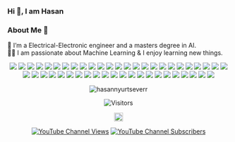 ### Hi 👋, I am Hasan

### About Me 🚀
🌱 I’m a Electrical-Electronic engineer and a masters degree in AI. </br>
👨‍💻  I am passionate about Machine Learning & I enjoy learning new things. </br>


<!--<img src="https://github-readme-stats.vercel.app/api?username=hasannyurtseverr&&show_icons=true&title_color=ffffff&icon_color=bb2acf&text_color=daf7dc&bg_color=151515">


<!--
[![Top Langs](https://github-readme-stats.vercel.app/api/top-langs/?username=hasannyurtseverr)](https://github.com/anuraghazra/github-readme-stats)
-->


<!--
<p align=center ><img src="https://i.imgur.com/u0IETFu.png" title="source: imgur.com" /></p>
<p align=center><a href="https://imgur.com/9cyvBLo"><img src="https://i.imgur.com/9cyvBLo.png" title="source: imgur.com" /></a></p>

<p align=center><a href="https://github.com/hasannyurtseverr"><img src="https://i.imgur.com/iz0jaCX.png" /></a></p>

<p align=center><a href="https://imgur.com/XJpcu1U"><img src="https://i.imgur.com/mTjyVAq.png" title="source: imgur.com"  /></a></p>
!-->

<p align=center>
<!-- 👩‍💻 Languages!-->
 <img src=https://img.shields.io/badge/Python-3776AB?style=for-the-badge&logo=python&logoColor=white >
 <img src=https://img.shields.io/badge/HTML5-E34F26?style=for-the-badge&logo=html5&logoColor=white >
 <img src=https://img.shields.io/badge/CSS3-1572B6?style=for-the-badge&logo=css3&logoColor=white >  
 <img src=https://img.shields.io/badge/JavaScript-F7DF1E?style=for-the-badge&logo=javascript&logoColor=black>
 <img src=https://img.shields.io/badge/C%2B%2B-00599C?style=for-the-badge&logo=c%2B%2B&logoColor=white>
<!-- Libraries!-->  
 <img src=https://img.shields.io/badge/Numpy-777BB4?style=for-the-badge&logo=numpy&logoColor=white >
 <img src=https://img.shields.io/badge/Pandas-2C2D72?style=for-the-badge&logo=pandas&logoColor=white >
 <img src=https://img.shields.io/badge/TensorFlow-FF6F00?style=for-the-badge&logo=TensorFlow&logoColor=white >
 <img src=https://img.shields.io/badge/scikit_learn-F7931E?style=for-the-badge&logo=scikit-learn&logoColor=white >
 <img src=https://img.shields.io/badge/Keras-D00000?style=for-the-badge&logo=Keras&logoColor=white >
 <img src=https://img.shields.io/badge/json-5E5C5C?style=for-the-badge&logo=json&logoColor=white >
<!-- ⚡ Database!-->
 <img src=https://img.shields.io/badge/PostgreSQL-316192?style=for-the-badge&logo=postgresql&logoColor=white>
 <img src=https://img.shields.io/badge/SQLite-07405E?style=for-the-badge&logo=sqlite&logoColor=white>
<!-- 📱 Mobile Frameworks!-->
 <img src=https://img.shields.io/badge/Flutter-02569B?style=for-the-badge&logo=flutter&logoColor=white>
<!-- 🚀 Frameworks!-->
 <img src=https://img.shields.io/badge/Node.js-339933?style=for-the-badge&logo=nodedotjs&logoColor=white >  
 <img src=https://img.shields.io/badge/npm-CB3837?style=for-the-badge&logo=npm&logoColor=white>
 <img src=https://img.shields.io/badge/OpenCV-27338e?style=for-the-badge&logo=OpenCV&logoColor=white>
 <img src=https://img.shields.io/badge/Jupyter-F37626.svg?&style=for-the-badge&logo=Jupyter&logoColor=white>
 <img src=https://img.shields.io/badge/Electron-2B2E3A?style=for-the-badge&logo=electron&logoColor=9FEAF9>
 <img src=https://img.shields.io/badge/AngularJS-E23237?style=for-the-badge&logo=angularjs&logoColor=white>
 <img src=https://img.shields.io/badge/Bootstrap-563D7C?style=for-the-badge&logo=bootstrap&logoColor=white>
 <img src=https://img.shields.io/badge/Flask-000000?style=for-the-badge&logo=flask&logoColor=white>
 <img src=https://img.shields.io/badge/Docker-2CA5E0?style=for-the-badge&logo=docker&logoColor=white>
 <img src=https://img.shields.io/badge/conda-342B029.svg?&style=for-the-badge&logo=anaconda&logoColor=white>
 <img src=https://img.shields.io/badge/Git-F05032?style=for-the-badge&logo=git&logoColor=white>
 <img src=https://img.shields.io/badge/Selenium-43B02A?style=for-the-badge&logo=Selenium&logoColor=white>
 <img src=https://img.shields.io/badge/Qt-41CD52?style=for-the-badge&logo=qt&logoColor=white>
<!--  ⏱️ Workflow Platforms!-->
 <img src=https://img.shields.io/badge/Jira-0052CC?style=for-the-badge&logo=Jira&logoColor=white>
<!--  ☁ Cloud-->
 <img src=https://img.shields.io/badge/Google_Cloud-4285F4?style=for-the-badge&logo=google-cloud&logoColor=white>
 <img src=https://img.shields.io/badge/Heroku-430098?style=for-the-badge&logo=heroku&logoColor=white>
 <img src=https://img.shields.io/badge/replit-667881?style=for-the-badge&logo=replit&logoColor=white>
<!--  👩‍💻 IDE -->  
 <img src=https://img.shields.io/badge/Visual_Studio_Code-0078D4?style=for-the-badge&logo=visual%20studio%20code&logoColor=white>
 <img src=https://img.shields.io/badge/Colab-F9AB00?style=for-the-badge&logo=googlecolab&color=525252>
 <img src=https://img.shields.io/badge/Spyder-838485?style=for-the-badge&logo=spyder%20ide&logoColor=maroon>
 <img src=https://img.shields.io/badge/Arduino_IDE-00979D?style=for-the-badge&logo=arduino&logoColor=white>
 <img src=https://img.shields.io/badge/Notepad++-90E59A.svg?style=for-the-badge&logo=notepad%2B%2B&logoColor=black>
<!--   💡 Prototyping Platforms -->
 <img src=https://img.shields.io/badge/Arduino-00979D?style=for-the-badge&logo=Arduino&logoColor=white>
<!--  👨‍💻 Office -->
 <img src=https://img.shields.io/badge/Microsoft_Excel-217346?style=for-the-badge&logo=microsoft-excel&logoColor=white>
 <img src=https://img.shields.io/badge/Microsoft_PowerPoint-B7472A?style=for-the-badge&logo=microsoft-powerpoint&logoColor=white>
 <img src=https://img.shields.io/badge/Microsoft_Word-2B579A?style=for-the-badge&logo=microsoft-word&logoColor=white>
 <img src=https://img.shields.io/badge/Google%20Sheets-34A853?style=for-the-badge&logo=google-sheets&logoColor=white>
<!--  🖍📐 Design -->
 <img src=https://img.shields.io/badge/Adobe-Photoshop-31A8FF?style=for-the-badge&logo=Adobe-Photoshop&labelColor=0a446b&logoWidth=15>
 <img src=https://img.shields.io/badge/Adobe%20XD-470137?style=for-the-badge&logo=Adobe%20XD&logoColor=#FF61F6>
 <img src=https://img.shields.io/badge/Sketch-FFB387?style=for-the-badge&logo=sketch&logoColor=black>
<!--   📝 Blog -->
 <img src=https://img.shields.io/badge/Medium-12100E?style=for-the-badge&logo=medium&logoColor=white>
<!--   💲 Cryptocurrency --> 
 <img src=https://img.shields.io/badge/Bitcoin-000000?style=for-the-badge&logo=bitcoin&logoColor=white>
 <img src=https://img.shields.io/badge/Ethereum-3C3C3D?style=for-the-badge&logo=Ethereum&logoColor=white>
</p>


<div align=center>
   <p align="center"> <img src="https://github-readme-stats.vercel.app/api?username=hasannyurtseverr&show_icons=true" alt="hasannyurtseverr" /> </p>
</div>
 
<p align=center>                           
  <img align=center  src="https://visitor-badge.laobi.icu/badge?page_id=hasannyurtseverr.hasannyurtseverr" alt="Visitors">                     
</p>

<p align="center">
<a href="https://tr.linkedin.com/in/hasan-yurtsever-1a5b42147" target="blank"><img align="center" src="https://cdn.jsdelivr.net/npm/simple-icons@3.0.1/icons/linkedin.svg" alt="dpnkr.pl" height="20" width="20" /></a>
</p>
<p align=center><a href=https://www.youtube.com/channel/UC-GXFBxqnRtRZQsOAU6zAyw> <img alt="YouTube Channel Views" src="https://img.shields.io/youtube/channel/views/UCHE71XuJOPKlHSxSr40u5Lw?style=social"></a>
<a href=https://www.youtube.com/channel/UC-GXFBxqnRtRZQsOAU6zAyw> <img alt="YouTube Channel Subscribers" src="https://img.shields.io/youtube/channel/subscribers/UCHE71XuJOPKlHSxSr40u5Lw?style=social"></a></p>
</p>

